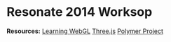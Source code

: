 # Resonate 2014 Worksop

**Resources:**
[Learning WebGL](http://learningwebgl.com/blog/?page_id=1217)
[Three.js](http://threejs.org/)
[Polymer Project](http://www.polymer-project.org/)
